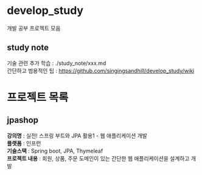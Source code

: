 # develop_study
개발 공부 프로젝트 모음

## study note
기술 관련 추가 학습 : ./study_note/xxx.md <br>
간단하고 범용적인 팁 : https://github.com/singingsandhill/develop_study/wiki 

# 프로젝트 목록
## jpashop
**강의명** : 실전! 스프링 부트와 JPA 활용1 - 웹 애플리케이션 개발 <br> 
**플랫폼** : 인프런 <br>
**기술스택** : Spring boot, JPA, Thymeleaf <br>
**프로젝트 내용** : 회원, 상품, 주문 도메인이 있는 간단한 웹 애플리케이션을 설계하고 개발
